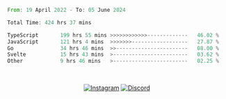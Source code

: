 <!--START_SECTION:waka-->

```rust
From: 19 April 2022 - To: 05 June 2024

Total Time: 424 hrs 37 mins

TypeScript       199 hrs 55 mins >>>>>>>>>>>>-------------   46.02 %
JavaScript       121 hrs 4 mins  >>>>>>>------------------   27.87 %
Go               34 hrs 46 mins  >>-----------------------   08.00 %
Svelte           15 hrs 43 mins  >------------------------   03.62 %
Other            9 hrs 46 mins   >------------------------   02.25 %
```

<!--END_SECTION:waka-->


<!-- &nbsp;<div align="center">
  [![Spotify](https://supakorn-spotify.vercel.app/api/spotify?background_color=0d1117&border_color=ffffff)](https://open.spotify.com/user/314ljfgc3h2e3vrqtbm3tq35t5zq?si=f93b8de147494e3a)  
</div>
-->

&nbsp;<div align="center">
  [![Instagram](https://img.shields.io/badge/Instagram-E4405F?style=for-the-badge&logo=instagram&logoColor=white)](https://www.instagram.com/supakornigm/)
  [![Discord](https://img.shields.io/badge/Discord-7289DA?style=for-the-badge&logo=discord&logoColor=white)](https://discord.com/users/977487166609457172)
</div>


